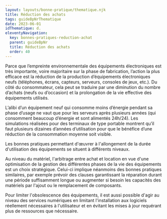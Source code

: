 ```yaml
---
layout: layouts/bonne-pratique/thematique.njk
title: Réduction des achats
tags: guideBpNrThematique
date: 2023-06-01
idThematique: d.
eleventyNavigation:
  key: bonnes-pratiques-reduction-achat
  parent: guideBpNr
  title: Réduction des achats
  order: 40
---
```


Parce que l’empreinte environnementale des équipements électroniques est très importante, voire majoritaire sur la phase de fabrication, l’action la plus efficace est la réduction de la production d’équipements électroniques neufs (téléphones, écrans, capteurs, serveurs, consoles de jeux, etc.). Du côté du consommateur, cela peut se traduire par une diminution du nombre d’achats (neufs ou d’occasion) et la prolongation de la vie effective des équipements utilisés.

L’alibi d’un équipement neuf qui consomme moins d’énergie pendant sa phase d’usage ne vaut que pour les serveurs après plusieurs années (qui consomment beaucoup d’énergie et sont alimentés 24h/24). Les simulations réalisées pour des terminaux de type portable montrent qu’il faut plusieurs dizaines d’années d’utilisation pour que le bénéfice d’une réduction de la consommation moyenne soit visible.

Les bonnes pratiques permettant d'œuvrer à l'allongement de la durée d'utilisation des équipements se situent à différents niveaux.

Au niveau du matériel, l'arbitrage entre achat et location en vue d'une optimisation de la gestion des différentes phases de la vie des équipements est un choix stratégique. Celui-ci implique néanmoins des bonnes pratiques similaires, par exemple prévoir des clauses garantissant la réparation durant une période suffisamment longue ou augmenter si besoin les capacités des matériels par l'ajout ou le remplacement de composants.

Pour limiter l'obsolescence des équipements, il est aussi possible d'agir au niveau des services numériques en limitant l'installation aux logiciels réellement nécessaires à l'utilisateur et en évitant les mises à jour requérant plus de ressources que nécessaire.

